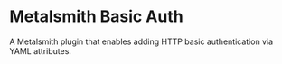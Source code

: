 # Metalsmith Basic Auth
A Metalsmith plugin that enables adding HTTP basic authentication via YAML attributes.